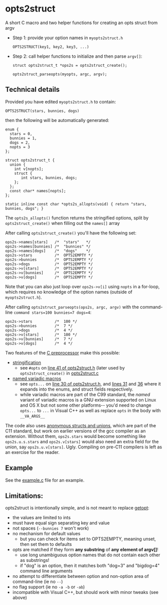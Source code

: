 opts2struct
===========

A short C macro and two helper functions for creating an opts struct from argv

- Step 1: provide your option names in `myopts2struct.h`

    `OPTS2STRUCT(key1, key2, key3, ...)`

- Step 2: call helper functions to initialize and then parse `argv[]`:

    `struct opts2struct_t *ops2s = opts2struct_create();`

    `opts2struct_parseopts(myopts, argc, argv);`

Technical details
-----------------

Provided you have edited `myopts2struct.h` to contain:

    OPTS2STRUCT(stars, bunnies, dogs)

then the following will be automatically generated:

    enum {
      stars = 0,
      bunnies = 1,
      dogs = 2,
      nopts = 3
    };
    
    struct opts2struct_t {
      union {
        int v[nopts];
        struct {
           int stars, bunnies, dogs;
        };
      };
      const char* names[nopts];
    };

    static inline const char *opts2s_allopts(void) { return "stars, bunnies, dogs"; }


The `opts2s_allopts()` function returns the stringified options, split by `opts2struct_create()` when filling out the `names[]` array

After calling `opts2struct_create()` you'll have the following set:
    
    ops2s->names[stars]   /*  "stars"   */
    ops2s->names[bunnies] /*  "bunnies" */
    ops2s->names[dogs]    /*  "dogs"    */
    ops2s->stars          /*  OPTS2EMPTY */
    ops2s->bunnies        /*  OPTS2EMPTY */
    ops2s->dogs           /*  OPTS2EMPTY */
    ops2s->v[stars]       /*  OPTS2EMPTY */
    ops2s->v[bunnies]     /*  OPTS2EMPTY */
    ops2s->v[dogs]        /*  OPTS2EMPTY */

Note that you can also just loop over `ops2s->v[i]` using `nopts` in a for-loop, which requires no knowledge of the option names (outside of `myopts2struct.h`).

After calling `opts2struct_parseopts(ops2s, argc, argv)` with the
command-line `command stars=100 bunnies=7 dogs=4`:

    ops2s->stars          /*  100 */
    ops2s->bunnies        /*  7 */
    ops2s->dogs           /*  4 */
    ops2s->v[stars]       /*  100 */
    ops2s->v[bunnies]     /*  7 */
    ops2s->v[dogs]        /*  4 */

Two features of the [C preprocessor](https://gcc.gnu.org/onlinedocs/cpp/index.html#Top) make this possible:
- [stringification](https://gcc.gnu.org/onlinedocs/cpp/Stringification.html#Stringification)
    - see `#opts` on [line 41 of opts2struct.h](https://github.com/bdsinger/opts2struct/blob/master/opts2struct.h#L41) (later used by `opts2struct_create()` in [opts2struct.c](https://github.com/bdsinger/opts2struct/blob/master/opts2struct.c)
- [named variadic macros](https://gcc.gnu.org/onlinedocs/cpp/Variadic-Macros.html#Variadic-Macros)
    - see `opts...` on [line 30 of opts2struct.h](https://github.com/bdsinger/opts2struct/blob/master/opts2struct.h#L30), and [lines 31](https://github.com/bdsinger/opts2struct/blob/master/opts2struct.h#L31) and [36](https://github.com/bdsinger/opts2struct/blob/master/opts2struct.h#L36)  where it expands into the enums, and struct fields respectively.
    - while variadic macros are part of the C99 standard, the _named_ variant of variadic macros is a GNU extension supported on Linux and OS X but not some other platforms-- you'd need to change `opts...` to `...` in Visual C++ as well as replace `opts` in the body with `__VA_ARGS__`

The code also uses [anonymous structs and unions](https://gcc.gnu.org/onlinedocs/gcc/Unnamed-Fields.html), which are part of the C11 standard, but work on earlier versions of the gcc compiler as an extension. Without them, `ops2s.stars` would become something like `ops2s.u.s.stars` and `ops2s.v[stars]` would also need an extra field for the union, say `ops2s.u.v[stars]`. Ugly. Compiling on pre-C11 compilers is left as an exercise for the reader.

Example
------
See the [example.c](https://github.com/bdsinger/opts2struct/blob/master/example.c) file for an example.

Limitations:
------
opts2struct is intentionally simple, and is not meant to replace [getopt](http://en.wikipedia.org/wiki/Getopt): 
- the values are limited to ints
- must have equal sign separating key and value
- not spaces (`--bunnies 7` won't work)
- no mechanism for default values
    - but you can check for items set to OPTS2EMPTY, meaning unset, then set them to defaults
- opts are matched if they form __any substring__ of __any element of argv[]__!
    - use long unambiguous option names that do not contain each other as substrings!
    - if "dog" is an option, then it matches both "dog=3" and "bigdog=4" command line arguments
- no attempt to differentiate between option and non-option area of command-line (ie no `--`)
- no flag support (ie no `-a -b` or `-ab`)
- incompatible with Visual C++, but should work with minor tweaks (see above)

